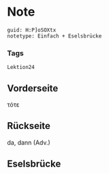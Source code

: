# Note
```
guid: H:P]oSOXtx
notetype: Einfach + Eselsbrücke
```

### Tags
```
Lektion24
```

## Vorderseite
τότε

## Rückseite
da, dann (Adv.)

## Eselsbrücke

